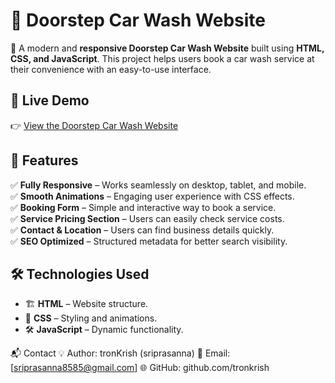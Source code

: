 # 🚗 Doorstep Car Wash Website  

🌟 A modern and **responsive Doorstep Car Wash Website** built using **HTML, CSS, and JavaScript**. This project helps users book a car wash service at their convenience with an easy-to-use interface.  

## 🔗 Live Demo  
👉 [View the Doorstep Car Wash Website](https://tronkrish.github.io/Doorstep-Car-Wash/)

## 📜 Features  
✅ **Fully Responsive** – Works seamlessly on desktop, tablet, and mobile.  
✅ **Smooth Animations** – Engaging user experience with CSS effects.  
✅ **Booking Form** – Simple and interactive way to book a service.  
✅ **Service Pricing Section** – Users can easily check service costs.  
✅ **Contact & Location** – Users can find business details quickly.  
✅ **SEO Optimized** – Structured metadata for better search visibility.  

## 🛠️ Technologies Used  
- 🏗️ **HTML** – Website structure.  
- 🎨 **CSS** – Styling and animations.  
- 🛠️ **JavaScript** – Dynamic functionality.

📬 Contact
💡 Author: tronKrish (sriprasanna)
📧 Email: [sriprasanna8585@gmail.com]
🌐 GitHub: github.com/tronkrish  

